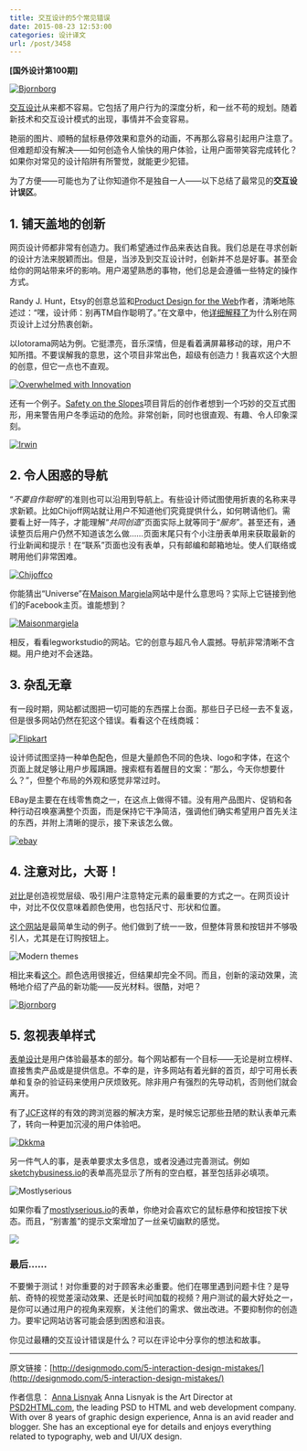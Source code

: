 ```yaml
---
title: 交互设计的5个常见错误
date: 2015-08-23 12:53:00
categories: 设计译文
url: /post/3458
---
```


**[国外设计第100期]**

[![Bjornborg](http://designmodo.com/wp-content/uploads/2015/08/9.jpg)](http://rflx.bjornborg.com/)

[交互设计](http://designmodo.com/interaction-design/)从来都不容易。它包括了用户行为的深度分析，和一丝不苟的规划。随着新技术和交互设计模式的出现，事情并不会变容易。

艳丽的图片、顺畅的鼠标悬停效果和意外的动画，不再那么容易引起用户注意了。但难题却没有解决——如何创造令人愉快的用户体验，让用户面带笑容完成转化？如果你对常见的设计陷阱有所警觉，就能更少犯错。

为了方便——可能也为了让你知道你不是独自一人——以下总结了最常见的**交互设计误区**。

## 1. 铺天盖地的创新

网页设计师都非常有创造力。我们希望通过作品来表达自我。我们总是在寻求创新的设计方法来脱颖而出。但是，当涉及到交互设计时，创新并不总是好事。甚至会给你的网站带来坏的影响。用户渴望熟悉的事物，他们总是会遵循一些特定的操作方式。

Randy J. Hunt，Etsy的创意总监和[Product Design for the Web](http://www.amazon.com/gp/product/0321929039/ref%3Das_li_ss_tl?ie=UTF8&camp=1789&creative=390957&creativeASIN=0321929039&linkCode=as2&tag=vocabinet-20)作者，清晰地陈述过：“嘿，设计师：别再TM自作聪明了。”在文章中，他[详细解释了](http://www.fastcodesign.com/3021554/innovation-by-design/hey-designers-stop-trying-to-be-so-damned-clever)为什么别在网页设计上过分热衷创新。

以Iotorama网站为例。它挺漂亮，音乐深情，但是看着满屏幕移动的球，用户不知所措。不要误解我的意思，这个项目非常出色，超级有创造力！我喜欢这个大胆的创意，但它一点也不直观。

[![Overwhelmed with Innovation](http://designmodo.com/wp-content/uploads/2015/08/1.jpg)](http://www.iotorama.io)

还有一个例子。[Safety on the Slopes](http://www.irwinmitchell.com/safety-on-the-slopes.html)项目背后的创作者想到一个巧妙的交互式图形，用来警告用户冬季运动的危险。非常创新，同时也很直观、有趣、令人印象深刻。

[![Irwin](http://designmodo.com/wp-content/uploads/2015/08/2.jpg)](http://www.irwinmitchell.com/safety-on-the-slopes.html)

## 2. 令人困惑的导航

“*不要自作聪明*”的准则也可以沿用到导航上。有些设计师试图使用折衷的名称来寻求新颖。比如Chijoff网站就让用户不知道他们究竟提供什么，如何聘请他们。需要看上好一阵子，才能理解“*共同创造*”页面实际上就等同于“*服务*”。甚至还有，通读整页后用户仍然不知道该怎么做……页面末尾只有个小注册表单用来获取最新的行业新闻和提示！在“联系”页面也没有表单，只有邮编和邮箱地址。使人们联络或聘用他们非常困难。

[![Chijoffco](http://designmodo.com/wp-content/uploads/2015/08/3.jpg)](http://www.chijoffco.com/co-create)

你能猜出“Universe”在[Maison Margiela](http://www.maisonmargiela.com/)网站中是什么意思吗？实际上它链接到他们的Facebook主页。谁能想到？

[![Maisonmargiela](http://designmodo.com/wp-content/uploads/2015/08/5.jpg)](http://www.maisonmargiela.com/)

相反，看看legworkstudio的网站。它的创意与超凡令人震撼。导航非常清晰不含糊。用户绝对不会迷路。

## 3. 杂乱无章

有一段时期，网站都试图把一切可能的东西摆上台面。那些日子已经一去不复返，但是很多网站仍然在犯这个错误。看看这个在线商城：

[![Flipkart](http://designmodo.com/wp-content/uploads/2015/08/6.jpg)](http://flipkart.com)

设计师试图坚持一种单色配色，但是大量颜色不同的色块、logo和字体，在这个页面上就足够让用户步履蹒跚。搜索框有着醒目的文案：“那么，今天你想要什么？”，但整个布局的外观和感觉非常过时。

EBay是主要在在线零售商之一，在这点上做得不错。没有用产品图片、促销和各种行动召唤塞满整个页面，而是保持它干净简洁，强调他们确实希望用户首先关注的东西，并附上清晰的提示，接下来该怎么做。

[![ebay](http://designmodo.com/wp-content/uploads/2015/08/7.jpg)](http://ebay.com)

## 4. 注意对比，大哥！

[对比](http://designmodo.com/contrast-meaning/)是创造视觉层级、吸引用户注意特定元素的最重要的方式之一。在网页设计中，对比不仅仅意味着颜色使用，也包括尺寸、形状和位置。

[这个网站](https://modernthemes.net)是最简单生动的例子。他们做到了统一一致，但整体背景和按钮并不够吸引人，尤其是在订购按钮上。

![Modern themes](http://designmodo.com/wp-content/uploads/2015/08/8.jpg)

相比来看[这个](http://rflx.bjornborg.com)。颜色选用很接近，但结果却完全不同。而且，创新的滚动效果，流畅地介绍了产品的新功能——反光材料。很酷，对吧？

[![Bjornborg](http://designmodo.com/wp-content/uploads/2015/08/9.jpg)](http://rflx.bjornborg.com/)

## 5. 忽视表单样式

[表单设计](http://designmodo.com/ux-tips-registration-forms/)是用户体验最基本的部分。每个网站都有一个目标——无论是树立榜样、直接售卖产品或是提供信息。不幸的是，许多网站有着光鲜的首页，却宁可用长表单和复杂的验证码来使用户厌烦致死。除非用户有强烈的先导动机，否则他们就会离开。

有了[JCF](http://www.psd2html.com/js-custom-forms/)这样的有效的跨浏览器的解决方案，是时候忘记那些丑陋的默认表单元素了，转向一种更加沉浸的用户体验吧。

[![Dkkma](http://designmodo.com/wp-content/uploads/2015/08/10.jpg)](https://www.dkkma.com/contact/)

另一件气人的事，是表单要求太多信息，或者没通过完善测试。例如[sketchybusiness.io](http://sketchybusiness.io/)的表单高亮显示了所有的空白框，甚至包括非必填项。

![Mostlyserious](http://designmodo.com/wp-content/uploads/2015/08/11.jpg)

如果你看了[mostlyserious.io](http://mostlyserious.io/)的表单，你绝对会喜欢它的鼠标悬停和按钮按下状态。而且，“别害羞”的提示文案增加了一丝亲切幽默的感觉。

[![](http://designmodo.com/wp-content/uploads/2015/08/12.jpg)](http://mostlyserious.io/get-started/#start-project)

### 最后……

不要懒于测试！对你重要的对于顾客未必重要。他们在哪里遇到问题卡住？是导航、奇特的视觉差滚动效果、还是长时间加载的视频？用户测试的最大好处之一，是你可以通过用户的视角来观察，关注他们的需求、做出改进。不要抑制你的创造力。要牢记网站访客可能会感到困惑和沮丧。

你见过最糟的交互设计错误是什么？可以在评论中分享你的想法和故事。

---

原文链接：[http://designmodo.com/5-interaction-design-mistakes/](http://designmodo.com/5-interaction-design-mistakes/)

作者信息：
[Anna Lisnyak](http://designmodo.com/author/lisnyak/)
Anna Lisnyak is the Art Director at [PSD2HTML.com](http://www.psd2html.com/), the leading PSD to HTML and web development company. With over 8 years of graphic design experience, Anna is an avid reader and blogger. She has an exceptional eye for details and enjoys everything related to typography, web and UI/UX design.